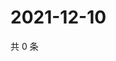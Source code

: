 # 2021-12-10

共 0 条

<!-- BEGIN WEIBO -->
<!-- 最后更新时间 Fri Dec 10 2021 08:51:25 GMT+0800 (China Standard Time) -->

<!-- END WEIBO -->
